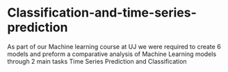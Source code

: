 # Classification-and-time-series-prediction
As part of our Machine learning course at UJ we were required to create 6 models  and preform a comparative analysis of Machine Learning models through 2 main tasks Time Series Prediction and Classification 
